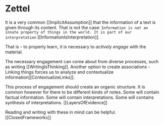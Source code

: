 # Zettel

It is a very common \[\[ImplicitAssumption]] that the information of a text is given through its content. That is not the case: `Information is not an innate property of things in the world. It is part of our interpretation` \[\[InformationIsInterpretation]].

That is - to properly learn, it is necessary to *actively engage* with the material.

The necessary engagement can come about from diverse processes, such as writing \[\[WritingIsThinking]].
Another option to create associations - Linking things forces us to analyze and contextualize information\[\[ContextualizeLinks]].

This process of engagement should create an organic structure. It is common however for there to be different kinds of notes.
Some will contain factual information.
Some will contain interpretations.
Some will contains synthesis of interpretations.
\[\[LayersOfEvidence]]

Reading and writing with these in mind can be helpful. \[\[ClosedFrameworks]]
